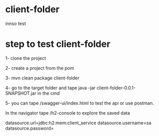 # client-folder
innso test
# step to test client-folder

1- clone the project 

2- create a project from the pom

3- mvn clean package client-folder

4- go to the target folder and tape java -jar client-folder-0.0.1-SNAPSHOT.jar in the cmd

5- you can tape /swagger-ui/index.html to test the api or use postman.

In the navigator tape /h2-console to explore the saved data

datasource.url=jdbc:h2:mem:client_service
datasource.username=sa
datasource.password=

